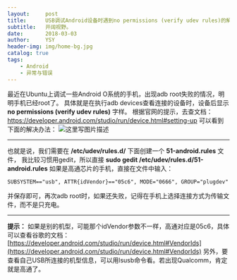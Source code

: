 ```yaml
---
layout:     post
title:      USB调试Android设备时遇到no permissions (verify udev rules)的解决办法
subtitle:   开阔视野。
date:       2018-03-03
author:     YSY
header-img: img/home-bg.jpg
catalog: true
tags:
    - Android
    - 异常与错误
---
```


最近在Ubuntu上调试一些Android O系统的手机，出现adb root失败的情况，明明手机已经root了。
具体就是在执行adb devices查看连接的设备时，设备后显示 **no permissions (verify udev rules)** 字样。
根据官网的提示，去查文档：https://developer.android.com/studio/run/device.html#setting-up
可以看到下面的解决办法：
![这里写图片描述](https://imgconvert.csdnimg.cn/aHR0cDovL2ltZy5ibG9nLmNzZG4ubmV0LzIwMTgwMzAzMTMzNjAxNTk4?x-oss-process=image/format,png)

------

也就是说，我们需要在 **/etc/udev/rules.d/** 下面创建一个 **51-android.rules** 文件，
我比较习惯用gedit，所以直接 **sudo gedit /etc/udev/rules.d/51-android.rules** 
如果是高通芯片的手机，直接在文件中输入：

```
SUBSYSTEM=="usb", ATTR{idVendor}=="05c6", MODE="0666", GROUP="plugdev"
```

并保存即可，再次adb root时，如果还失败，记得在手机上选择连接方式为传输文件，而不是只充电。

------

**提示：** 如果是别的机型，可能那个idVendor参数不一样，高通对应是05c6，具体可以查看谷歌的文档：
[https://developer.android.com/studio/run/device.html#VendorIds](https://developer.android.com/studio/run/device.html#VendorIds)
另外，要查看自己USB所连接的机型信息，可以用lsusb命令看。若出现Qualcomm，肯定就是高通了。
